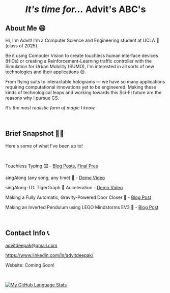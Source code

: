 # <p align=center> *It's time for...* Advit's ABC's   </p>

## About Me 😄

Hi, I'm Advit! I'm a Computer Science and Engineering student at UCLA 🐻 (class of 2025). 

Be it using Computer Vision to create touchless human interface devices (HIDs) or creating a Reinforcement-Learning traffic controller 
with the Simulation for Urban Mobility (SUMO), I'm interested in all sorts of new technologies and their applications 😊. 

From flying suits to interactable holograms — we have so many applications requiring computational innovations yet to be engineered. 
Making these kinds of technological leaps and working towards this Sci-Fi future are the reasons why I pursue CS. 

*It’s the most realistic form of magic I know.*


&nbsp;

## Brief Snapshot 👨‍💻

Here's some of what I've been up to! 

&nbsp;

Touchless Typing ⌨️ - [Blog Posts](https://siliconvalley.basisindependent.com/author/advitd/), [Final Pres](https://youtu.be/bBBakv3yQ00)

singAlong (any song, any time) 🎤 - [Demo Video](https://youtu.be/2gfME-rsNc4)

singAlong-TG: TigerGraph 🐯 Acceleration - [Demo Video](https://youtu.be/K9zHRc9GmeU)



Making a Fully Automatic, Gravity-Powered Door Closer 📐 - [Blog Post](https://advit-deepak.medium.com/making-a-fully-automatic-gravity-powered-door-closer-a28445c3e763)

Making an Inverted Pendulum using LEGO Mindstorms EV3 🤖 - [Blog Post](https://advit-deepak.medium.com/making-an-inverted-pendulum-using-lego-mindstorms-ev3-63352d51e556)


&nbsp;

## Contact Info 📞

<advitdeepak@gmail.com> 

<https://www.linkedin.com/in/advitdeepak/>

Website: Coming Soon! 

&nbsp;

[![My GitHub Language Stats](https://github-readme-stats.vercel.app/api/top-langs/?username=AdvitDeepak&langs_count=3&theme=tokyonight)]()


